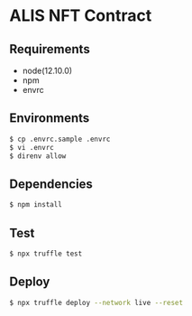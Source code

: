 # ALIS NFT Contract

## Requirements
- node(12.10.0)
- npm
- envrc

## Environments
```bash
$ cp .envrc.sample .envrc
$ vi .envrc
$ direnv allow
```

## Dependencies
```bash
$ npm install
```

## Test
```bash
$ npx truffle test
```

## Deploy
```bash
$ npx truffle deploy --network live --reset
```